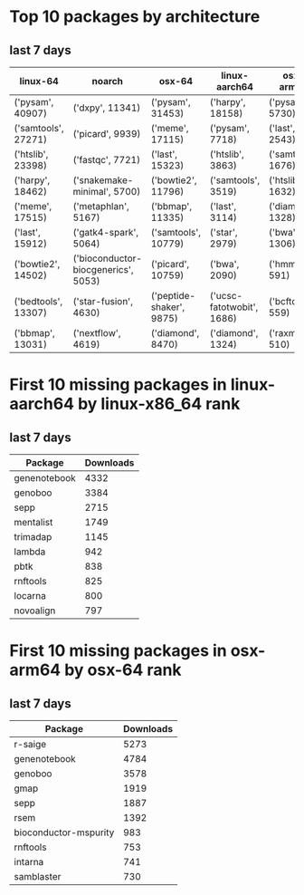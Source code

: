 # Top 10 packages by architecture
## last 7 days
|linux-64 | noarch | osx-64 | linux-aarch64 | osx-arm64 | 
|-|-|-|-|-|
|('pysam', 40907) |('dxpy', 11341) |('pysam', 31453) |('harpy', 18158) |('pysam', 5730) |
|('samtools', 27271) |('picard', 9939) |('meme', 17115) |('pysam', 7718) |('last', 2543) |
|('htslib', 23398) |('fastqc', 7721) |('last', 15323) |('htslib', 3863) |('samtools', 1676) |
|('harpy', 18462) |('snakemake-minimal', 5700) |('bowtie2', 11796) |('samtools', 3519) |('htslib', 1632) |
|('meme', 17515) |('metaphlan', 5167) |('bbmap', 11335) |('last', 3114) |('diamond', 1328) |
|('last', 15912) |('gatk4-spark', 5064) |('samtools', 10779) |('star', 2979) |('bwa', 1306) |
|('bowtie2', 14502) |('bioconductor-biocgenerics', 5053) |('picard', 10759) |('bwa', 2090) |('hmmer', 591) |
|('bedtools', 13307) |('star-fusion', 4630) |('peptide-shaker', 9875) |('ucsc-fatotwobit', 1686) |('bcftools', 559) |
|('bbmap', 13031) |('nextflow', 4619) |('diamond', 8470) |('diamond', 1324) |('raxml', 510) |
# First 10 missing packages in linux-aarch64 by linux-x86_64 rank
## last 7 days

| Package | Downloads |
| - | - |
| genenotebook | 4332 | 
| genoboo | 3384 | 
| sepp | 2715 | 
| mentalist | 1749 | 
| trimadap | 1145 | 
| lambda | 942 | 
| pbtk | 838 | 
| rnftools | 825 | 
| locarna | 800 | 
| novoalign | 797 | 
# First 10 missing packages in osx-arm64 by osx-64 rank
## last 7 days

| Package | Downloads |
| - | - |
| r-saige | 5273 | 
| genenotebook | 4784 | 
| genoboo | 3578 | 
| gmap | 1919 | 
| sepp | 1887 | 
| rsem | 1392 | 
| bioconductor-mspurity | 983 | 
| rnftools | 753 | 
| intarna | 741 | 
| samblaster | 730 | 
